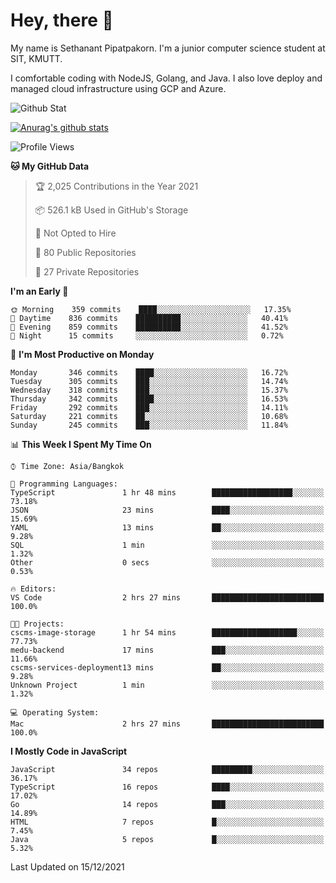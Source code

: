 # Hey, there 🙌
My name is Sethanant Pipatpakorn. I'm a junior computer science student at SIT, KMUTT.

I comfortable coding with NodeJS, Golang, and Java. I also love deploy and managed cloud infrastructure using GCP and Azure.

![Github Stat](https://github-profile-summary-cards.vercel.app/api/cards/profile-details?username=thetkpark&theme=dracula)

[![Anurag's github stats](https://github-readme-stats.vercel.app/api?username=thetkpark&count_private=true&show_icons=true&theme=tokyonight)](https://github.com/anuraghazra/github-readme-stats)

<!--START_SECTION:waka-->
![Profile Views](http://img.shields.io/badge/Profile%20Views-0-blue)

**🐱 My GitHub Data** 

> 🏆 2,025 Contributions in the Year 2021
 > 
> 📦 526.1 kB Used in GitHub's Storage 
 > 
> 🚫 Not Opted to Hire
 > 
> 📜 80 Public Repositories 
 > 
> 🔑 27 Private Repositories  
 > 
**I'm an Early 🐤** 

```text
🌞 Morning    359 commits    ████░░░░░░░░░░░░░░░░░░░░░   17.35% 
🌆 Daytime    836 commits    ██████████░░░░░░░░░░░░░░░   40.41% 
🌃 Evening    859 commits    ██████████░░░░░░░░░░░░░░░   41.52% 
🌙 Night      15 commits     ░░░░░░░░░░░░░░░░░░░░░░░░░   0.72%

```
📅 **I'm Most Productive on Monday** 

```text
Monday       346 commits    ████░░░░░░░░░░░░░░░░░░░░░   16.72% 
Tuesday      305 commits    ███░░░░░░░░░░░░░░░░░░░░░░   14.74% 
Wednesday    318 commits    ███░░░░░░░░░░░░░░░░░░░░░░   15.37% 
Thursday     342 commits    ████░░░░░░░░░░░░░░░░░░░░░   16.53% 
Friday       292 commits    ███░░░░░░░░░░░░░░░░░░░░░░   14.11% 
Saturday     221 commits    ██░░░░░░░░░░░░░░░░░░░░░░░   10.68% 
Sunday       245 commits    ███░░░░░░░░░░░░░░░░░░░░░░   11.84%

```


📊 **This Week I Spent My Time On** 

```text
⌚︎ Time Zone: Asia/Bangkok

💬 Programming Languages: 
TypeScript               1 hr 48 mins        ██████████████████░░░░░░░   73.18% 
JSON                     23 mins             ████░░░░░░░░░░░░░░░░░░░░░   15.69% 
YAML                     13 mins             ██░░░░░░░░░░░░░░░░░░░░░░░   9.28% 
SQL                      1 min               ░░░░░░░░░░░░░░░░░░░░░░░░░   1.32% 
Other                    0 secs              ░░░░░░░░░░░░░░░░░░░░░░░░░   0.53%

🔥 Editors: 
VS Code                  2 hrs 27 mins       █████████████████████████   100.0%

🐱‍💻 Projects: 
cscms-image-storage      1 hr 54 mins        ███████████████████░░░░░░   77.73% 
medu-backend             17 mins             ███░░░░░░░░░░░░░░░░░░░░░░   11.66% 
cscms-services-deployment13 mins             ██░░░░░░░░░░░░░░░░░░░░░░░   9.28% 
Unknown Project          1 min               ░░░░░░░░░░░░░░░░░░░░░░░░░   1.32%

💻 Operating System: 
Mac                      2 hrs 27 mins       █████████████████████████   100.0%

```

**I Mostly Code in JavaScript** 

```text
JavaScript               34 repos            █████████░░░░░░░░░░░░░░░░   36.17% 
TypeScript               16 repos            ████░░░░░░░░░░░░░░░░░░░░░   17.02% 
Go                       14 repos            ███░░░░░░░░░░░░░░░░░░░░░░   14.89% 
HTML                     7 repos             █░░░░░░░░░░░░░░░░░░░░░░░░   7.45% 
Java                     5 repos             █░░░░░░░░░░░░░░░░░░░░░░░░   5.32%

```



 Last Updated on 15/12/2021
<!--END_SECTION:waka-->
